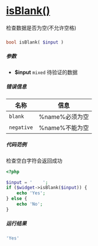 [isBlank()](http://twinh.github.io/widget/api/isBlank)
======================================================

检查数据是否为空(不允许空格)

### 
```php
bool isBlank( $input )
```

##### 参数
* **$input** `mixed` 待验证的数据

##### 错误信息
| **名称**              | **信息**                                                       | 
|-----------------------|----------------------------------------------------------------|
| `blank`               | %name%必须为空                                                 |
| `negative`            | %name%不能为空                                                 |

##### 代码范例
检查空白字符会返回成功
```php
<?php

$input = '    ';
if ($widget->isBlank($input)) {
    echo 'Yes';
} else {
    echo 'No';
}
```
##### 运行结果
```php
'Yes'
```

